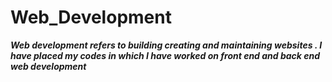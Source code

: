 # Web_Development
***Web development refers to building creating and maintaining websites . I have placed my codes in which I have worked on front end and back end web development***

